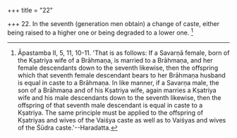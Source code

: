 +++
title = "22"

+++
22. In the seventh (generation men obtain) a change of caste, either being raised to a higher one or being degraded to a lower one. [^19] 


[^19]:  Āpastamba II, 5, 11, 10-11. 'That is as follows: If a Savarṇā female, born of the Kṣatriya wife of a Brāhmaṇa, is married to a Brāhmaṇa, and her female descendants down to the seventh likewise, then the offspring which that seventh female descendant bears to her Brāhmaṇa husband is equal in caste to a Brāhmaṇa. In like manner, if a Savarṇa male, the son of a Brāhmaṇa and of his Kṣatriya wife, again marries a Kṣatriya wife and his male descendants down to the seventh likewise, then the offspring of that seventh male descendant is equal in caste to a Kṣatriya. The same principle must be applied to the offspring of Kṣatriyas and wives of the Vaiśya caste as well as to Vaiśyas and wives of the Śūdra caste.'--Haradatta.
